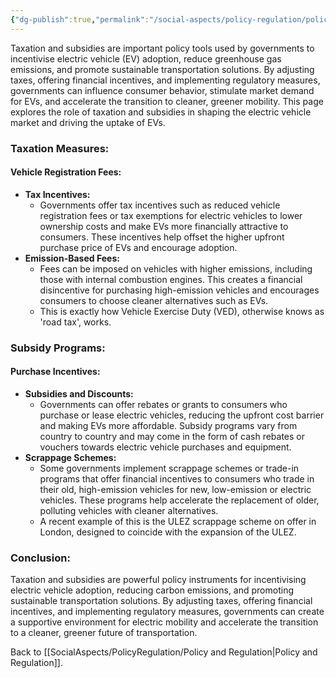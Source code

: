```yaml
---
{"dg-publish":true,"permalink":"/social-aspects/policy-regulation/policy-regulation-branches/taxation-and-subsidies/"}
---
```


Taxation and subsidies are important policy tools used by governments to incentivise electric vehicle (EV) adoption, reduce greenhouse gas emissions, and promote sustainable transportation solutions. By adjusting taxes, offering financial incentives, and implementing regulatory measures, governments can influence consumer behavior, stimulate market demand for EVs, and accelerate the transition to cleaner, greener mobility. This page explores the role of taxation and subsidies in shaping the electric vehicle market and driving the uptake of EVs.

### Taxation Measures:

#### Vehicle Registration Fees:

- **Tax Incentives:**
    - Governments offer tax incentives such as reduced vehicle registration fees or tax exemptions for electric vehicles to lower ownership costs and make EVs more financially attractive to consumers. These incentives help offset the higher upfront purchase price of EVs and encourage adoption.
- **Emission-Based Fees:**
    - Fees can be imposed on vehicles with higher emissions, including those with internal combustion engines. This creates a financial disincentive for purchasing high-emission vehicles and encourages consumers to choose cleaner alternatives such as EVs.
    - This is exactly how Vehicle Exercise Duty (VED), otherwise knows as 'road tax', works. 

### Subsidy Programs:

#### Purchase Incentives:

- **Subsidies and Discounts:**
    - Governments can offer rebates or grants to consumers who purchase or lease electric vehicles, reducing the upfront cost barrier and making EVs more affordable. Subsidy programs vary from country to country and may come in the form of cash rebates or vouchers towards electric vehicle purchases and equipment.
- **Scrappage Schemes:**
    - Some governments implement scrappage schemes or trade-in programs that offer financial incentives to consumers who trade in their old, high-emission vehicles for new, low-emission or electric vehicles. These programs help accelerate the replacement of older, polluting vehicles with cleaner alternatives.
    - A recent example of this is the ULEZ scrappage scheme on offer in London, designed to coincide with the expansion of the ULEZ. 

### Conclusion:

Taxation and subsidies are powerful policy instruments for incentivising electric vehicle adoption, reducing carbon emissions, and promoting sustainable transportation solutions. By adjusting taxes, offering financial incentives, and implementing regulatory measures, governments can create a supportive environment for electric mobility and accelerate the transition to a cleaner, greener future of transportation.

Back to [[SocialAspects/PolicyRegulation/Policy and Regulation\|Policy and Regulation]]. 
